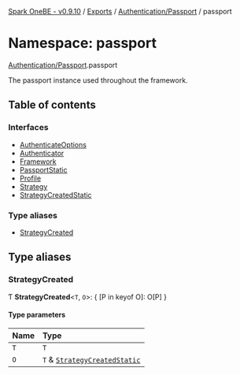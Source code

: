 [Spark OneBE - v0.9.10](../README.md) / [Exports](../modules.md) / [Authentication/Passport](Authentication_Passport.md) / passport

# Namespace: passport

[Authentication/Passport](Authentication_Passport.md).passport

The passport instance used throughout the framework.

## Table of contents

### Interfaces

- [AuthenticateOptions](../interfaces/Authentication_Passport.passport.AuthenticateOptions.md)
- [Authenticator](../interfaces/Authentication_Passport.passport.Authenticator.md)
- [Framework](../interfaces/Authentication_Passport.passport.Framework.md)
- [PassportStatic](../interfaces/Authentication_Passport.passport.PassportStatic.md)
- [Profile](../interfaces/Authentication_Passport.passport.Profile.md)
- [Strategy](../interfaces/Authentication_Passport.passport.Strategy.md)
- [StrategyCreatedStatic](../interfaces/Authentication_Passport.passport.StrategyCreatedStatic.md)

### Type aliases

- [StrategyCreated](Authentication_Passport.passport.md#strategycreated)

## Type aliases

### StrategyCreated

Ƭ **StrategyCreated**<`T`, `O`\>: { [P in keyof O]: O[P] }

#### Type parameters

| Name | Type |
| :------ | :------ |
| `T` | `T` |
| `O` | `T` & [`StrategyCreatedStatic`](../interfaces/Authentication_Passport.passport.StrategyCreatedStatic.md) |
